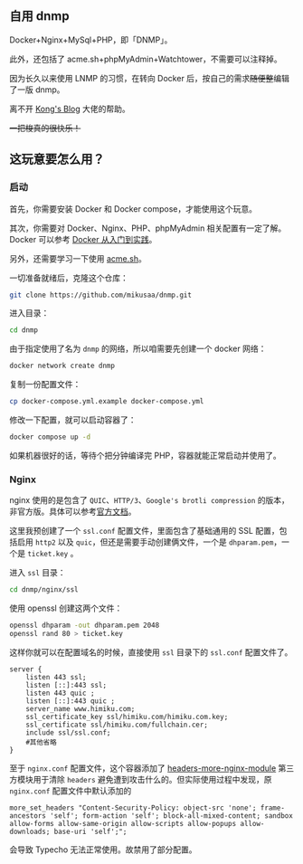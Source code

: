## 自用 dnmp

Docker+Nginx+MySql+PHP，即「DNMP」。

此外，还包括了 acme.sh+phpMyAdmin+Watchtower，不需要可以注释掉。

因为长久以来使用 LNMP 的习惯，在转向 Docker 后，按自己的需求~~随便整~~编辑了一版 dnmp。

离不开 [Kong's Blog](https://jktu.cc/) 大佬的帮助。

~~一把梭真的很快乐！~~

## 这玩意要怎么用？

### 启动

首先，你需要安装 Docker 和 Docker compose，才能使用这个玩意。

其次，你需要对 Docker、Nginx、PHP、phpMyAdmin 相关配置有一定了解。Docker 可以参考 [Docker 从入门到实践](https://yeasy.gitbook.io/docker_practice/)。

另外，还需要学习一下使用 [acme.sh](https://github.com/acmesh-official/acme.sh/wiki/%E8%AF%B4%E6%98%8E)。

一切准备就绪后，克隆这个仓库：
```bash
git clone https://github.com/mikusaa/dnmp.git
```
进入目录：
```bash
cd dnmp
```
由于指定使用了名为 `dnmp` 的网络，所以咱需要先创建一个 docker 网络：
```bash
docker network create dnmp
```
复制一份配置文件：
```bash
cp docker-compose.yml.example docker-compose.yml
```
修改一下配置，就可以启动容器了：
```bash
docker compose up -d
```
如果机器很好的话，等待个把分钟编译完 PHP，容器就能正常启动并使用了。

### Nginx

nginx 使用的是包含了 `QUIC`、`HTTP/3`、`Google's brotli compression` 的版本，非官方版。具体可以参考[官方文档](https://hub.docker.com/r/macbre/nginx-http3)。

这里我预创建了一个 `ssl.conf` 配置文件，里面包含了基础通用的 SSL 配置，包括启用 `http2` 以及 `quic`，但还是需要手动创建俩文件，一个是 `dhparam.pem`，一个是 `ticket.key` 。

进入 `ssl` 目录：

```bash
cd dnmp/nginx/ssl
```
使用 openssl 创建这两个文件：
```bash
openssl dhparam -out dhparam.pem 2048
openssl rand 80 > ticket.key
```

这样你就可以在配置域名的时候，直接使用 `ssl` 目录下的 `ssl.conf` 配置文件了。

```nginx
server {
    listen 443 ssl;
    listen [::]:443 ssl;
    listen 443 quic ;
    listen [::]:443 quic ;
    server_name www.himiku.com;
    ssl_certificate_key ssl/himiku.com/himiku.com.key;
    ssl_certificate ssl/himiku.com/fullchain.cer;
    include ssl/ssl.conf;
    #其他省略
}
```
至于 `nginx.conf` 配置文件，这个容器添加了 [headers-more-nginx-module](https://github.com/openresty/headers-more-nginx-module#readme) 第三方模块用于清除 `headers` 避免遭到攻击什么的。但实际使用过程中发现，原 `nginx.conf` 配置文件中默认添加的

```nginx
more_set_headers "Content-Security-Policy: object-src 'none'; frame-ancestors 'self'; form-action 'self'; block-all-mixed-content; sandbox allow-forms allow-same-origin allow-scripts allow-popups allow-downloads; base-uri 'self';";
```

会导致 Typecho 无法正常使用。故禁用了部分配置。